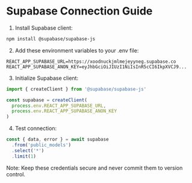 # Supabase Connection Guide

1. Install Supabase client:
```bash
npm install @supabase/supabase-js
```

2. Add these environment variables to your .env file:
```properties
REACT_APP_SUPABASE_URL=https://xoodnuckjmlmejeyyneg.supabase.co
REACT_APP_SUPABASE_ANON_KEY=eyJhbGciOiJIUzI1NiIsInR5cCI6IkpXVCJ9...
```

3. Initialize Supabase client:
```javascript
import { createClient } from '@supabase/supabase-js'

const supabase = createClient(
  process.env.REACT_APP_SUPABASE_URL,
  process.env.REACT_APP_SUPABASE_ANON_KEY
)
```

4. Test connection:
```javascript
const { data, error } = await supabase
  .from('public_models')
  .select('*')
  .limit(1)
```

Note: Keep these credentials secure and never commit them to version control.
